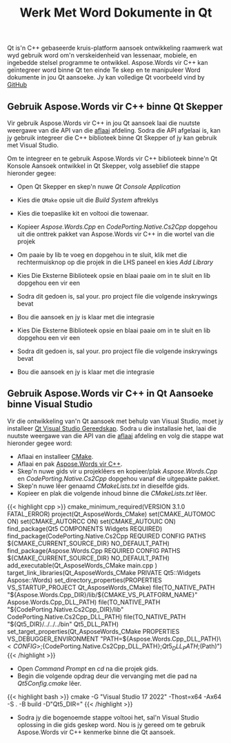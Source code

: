 ﻿---
title: Werk Met Word Dokumente in Qt
second_title: Aspose.Words vir C++
articleTitle: Werk Met Word Dokumente in Qt
linktitle: Werk Met Word Dokumente in Qt
type: docs
description: "Aspose.Words vir C++ kan geïntegreer word binne Qt Om Word dokumente in Qt aansoeke te skep en te manipuleer."
keywords: "create a document Qt Creator, load a document Qt Creator, use Aspose C++ with Qt creator, load a document Aspose C++, load formats supported by Aspose.Words C++"
weight: 120
url: /af/cpp/work-with-word-documents-in-qt/
---

Qt is'n C++ gebaseerde kruis-platform aansoek ontwikkeling raamwerk wat wyd gebruik word om'n verskeidenheid van lessenaar, mobiele, en ingebedde stelsel programme te ontwikkel. Aspose.Words vir C++ kan geïntegreer word binne Qt ten einde Te skep en te manipuleer Word dokumente in jou Qt aansoeke.
Jy kan volledige Qt voorbeeld vind by [GitHub](https://github.com/btolfa/Aspose.Words-for-C/tree/master/Showcases/DocumentExplorer)

## Gebruik Aspose.Words vir C++ binne Qt Skepper

Vir gebruik Aspose.Words vir C++ in jou Qt aansoek laai die nuutste weergawe van die API van die [aflaai](https://releases.aspose.com/words/cpp/) afdeling. Sodra die API afgelaai is, kan jy gebruik integreer die C++ biblioteek binne Qt Skepper of jy kan gebruik met Visual Studio.

Om te integreer en te gebruik Aspose.Words vir C++ biblioteek binne'n Qt Konsole Aansoek ontwikkel in Qt Skepper, volg asseblief die stappe hieronder gegee:

- Open Qt Skepper en skep'n nuwe *Qt Console Application*

- Kies die `QMake` opsie uit die *Build System* aftreklys

- Kies die toepaslike kit en voltooi die towenaar.
- Kopieer *Aspose.Words.Cpp* en *CodePorting.Native.Cs2Cpp* dopgehou uit die onttrek pakket van Aspose.Words vir C++ in die wortel van die projek

- Om paaie by lib te voeg en dopgehou in te sluit, klik met die rechtermuisknop op die projek in die LHS paneel en kies *Add Library*

- Kies Die Eksterne Biblioteek opsie en blaai paaie om in te sluit en lib dopgehou een vir een

- Sodra dit gedoen is, sal your. pro project file die volgende inskrywings bevat

- Bou die aansoek en jy is klaar met die integrasie

- Kies Die Eksterne Biblioteek opsie en blaai paaie om in te sluit en lib dopgehou een vir een

- Sodra dit gedoen is, sal your. pro project file die volgende inskrywings bevat

- Bou die aansoek en jy is klaar met die integrasie

## Gebruik Aspose.Words vir C++ in Qt Aansoeke binne Visual Studio

Vir die ontwikkeling van'n Qt aansoek met behulp van Visual Studio, moet jy installeer [Qt Visual Studio Gereedskap](https://marketplace.visualstudio.com/items?itemName=TheQtCompany.QtVisualStudioTools-19123). Sodra u die installasie het, laai die nuutste weergawe van die API van die [aflaai](https://releases.aspose.com/pdf/cpp/) afdeling en volg die stappe wat hieronder gegee word:

- Aflaai en installeer [CMake](https://github.com/Kitware/CMake/releases/download/v3.17.1/cmake-3.17.1-win64-x64.msi).
- Aflaai en pak [Aspose.Words vir C++](https://releases.aspose.com/words/cpp/).
- Skep'n nuwe gids vir u projeklêers en kopieer/plak *Aspose.Words.Cpp* en *CodePorting.Native.Cs2Cpp* dopgehou vanaf die uitgepakte pakket.
- Skep'n nuwe lêer genaamd *CMakeLists.txt* in dieselfde gids.
- Kopieer en plak die volgende inhoud binne die *CMakeLists.txt* lêer.

{{< highlight cpp >}}
cmake_minimum_required(VERSION 3.1.0 FATAL_ERROR)
project(Qt_AsposeWords_CMake)
set(CMAKE_AUTOMOC ON)
set(CMAKE_AUTORCC ON)
set(CMAKE_AUTOUIC ON)
find_package(Qt5 COMPONENTS Widgets REQUIRED)
find_package(CodePorting.Native.Cs2Cpp REQUIRED CONFIG PATHS ${CMAKE_CURRENT_SOURCE_DIR} NO_DEFAULT_PATH)
find_package(Aspose.Words.Cpp REQUIRED CONFIG PATHS ${CMAKE_CURRENT_SOURCE_DIR} NO_DEFAULT_PATH)
add_executable(Qt_AsposeWords_CMake
    main.cpp
)
target_link_libraries(Qt_AsposeWords_CMake PRIVATE Qt5::Widgets Aspose::Words) 
set_directory_properties(PROPERTIES VS_STARTUP_PROJECT Qt_AsposeWords_CMake)
file(TO_NATIVE_PATH "${Aspose.Words.Cpp_DIR}/lib/${CMAKE_VS_PLATFORM_NAME}" Aspose.Words.Cpp_DLL_PATH)
file(TO_NATIVE_PATH "${CodePorting.Native.Cs2Cpp_DIR}/lib" CodePorting.Native.Cs2Cpp_DLL_PATH)
file(TO_NATIVE_PATH "${Qt5_DIR}/../../../bin" Qt5_DLL_PATH)
set_target_properties(Qt_AsposeWords_CMake PROPERTIES VS_DEBUGGER_ENVIRONMENT "PATH=${Aspose.Words.Cpp_DLL_PATH}\\$<CONFIG>;${CodePorting.Native.Cs2Cpp_DLL_PATH};${Qt5_DLL_PATH};$(Path)")
{{< /highlight >}}

- Open *Command Prompt* en *cd* na die projek gids.
- Begin die volgende opdrag deur die vervanging *<path-to-qt5>* met die pad na *Qt5Config.cmake* lêer.

{{< highlight bash >}}
cmake -G "Visual Studio 17 2022" -Thost=x64 -Ax64 -S . -B build -D"Qt5_DIR=<path-to-qt5>"
{{< /highlight >}}

- Sodra jy die bogenoemde stappe voltooi het, sal'n Visual Studio oplossing in die gids geskep word. Nou is jy gereed om te gebruik Aspose.Words vir C++ kenmerke binne die Qt aansoek.


